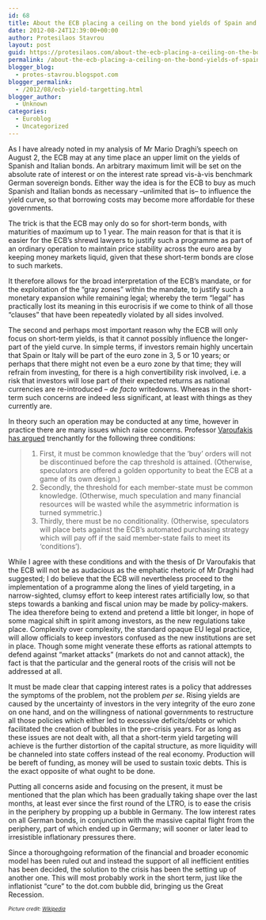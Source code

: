 ```yaml
---
id: 68
title: About the ECB placing a ceiling on the bond yields of Spain and Italy
date: 2012-08-24T12:39:00+00:00
author: Protesilaos Stavrou
layout: post
guid: https://protesilaos.com/about-the-ecb-placing-a-ceiling-on-the-bond-yields-of-spain-and-italy/
permalink: /about-the-ecb-placing-a-ceiling-on-the-bond-yields-of-spain-and-italy/
blogger_blog:
  - protes-stavrou.blogspot.com
blogger_permalink:
  - /2012/08/ecb-yield-targetting.html
blogger_author:
  - Unknown
categories:
  - Euroblog
  - Uncategorized
---
```

<div class="separator" style="clear: both; text-align: center;">
</div>

As I have already noted in my analysis of Mr Mario Draghi&#8217;s speech on August 2, the ECB may at any time place an upper limit on the yields of Spanish and Italian bonds. An arbitrary maximum limit will be set on the absolute rate of interest or on the interest rate spread vis-à-vis benchmark German sovereign bonds. Either way the idea is for the ECB to buy as much Spanish and Italian bonds as necessary –unlimited that is– to influence the yield curve, so that borrowing costs may become more affordable for these governments. 

The trick is that the ECB may only do so for short-term bonds, with maturities of maximum up to 1 year. The main reason for that is that it is easier for the ECB&#8217;s shrewd lawyers to justify such a programme as part of an ordinary operation to maintain price stability across the euro area by keeping money markets liquid, given that these short-term bonds are close to such markets. 

It therefore allows for the broad interpretation of the ECB&#8217;s mandate, or for the exploitation of the &#8220;gray zones&#8221; within the mandate, to justify such a monetary expansion while remaining legal; whereby the term &#8220;legal&#8221; has practically lost its meaning in this eurocrisis if we come to think of all those &#8220;clauses&#8221; that have been repeatedly violated by all sides involved.

The second and perhaps most important reason why the ECB will only focus on short-term yields, is that it cannot possibly influence the longer-part of the yield curve. In simple terms, if investors remain highly uncertain that Spain or Italy will be part of the euro zone in 3, 5 or 10 years; or perhaps that there might not even be a euro zone by that time; they will refrain from investing, for there is a high convertibility risk involved, i.e. a risk that investors will lose part of their expected returns as national currencies are re-introduced – _de facto_ writedowns. Whereas in the short-term such concerns are indeed less significant, at least with things as they currently are. 

In theory such an operation may be conducted at any time, however in practice there are many issues which raise concerns. Professor <a href="http://yanisvaroufakis.eu/2012/08/23/2675/" target="_blank">Varoufakis has argued</a> trenchantly for the following three conditions:

>   1. First, it must be common knowledge that the ‘buy’ orders will not be discontinued before the cap threshold is attained. (Otherwise, speculators are offered a golden opportunity to beat the ECB at a game of its own design.)
>   2. Secondly, the threshold for each member-state must be common knowledge. (Otherwise, much speculation and many financial resources will be wasted while the asymmetric information is turned symmetric.)
>   3. Thirdly, there must be no conditionality. (Otherwise, speculators will place bets against the ECB’s automated purchasing strategy which will pay off if the said member-state fails to meet its ‘conditions’).

While I agree with these conditions and with the thesis of Dr Varoufakis that the ECB will not be as audacious as the emphatic rhetoric of Mr Draghi had suggested; I do believe that the ECB will nevertheless proceed to the implementation of a programme along the lines of yield targeting, in a narrow-sighted, clumsy effort to keep interest rates artificially low, so that steps towards a banking and fiscal union may be made by policy-makers. The idea therefore being to extend and pretend a little bit longer, in hope of some magical shift in spirit among investors, as the new regulations take place. Complexity over complexity, the standard opaque EU legal practice, will allow officials to keep investors confused as the new institutions are set in place. Though some might venerate these efforts as rational attempts to defend against &#8220;market attacks&#8221; (markets do not and cannot attack), the fact is that the particular and the general roots of the crisis will not be addressed at all.

It must be made clear that capping interest rates is a policy that addresses the symptoms of the problem, not the problem _per se_. Rising yields are caused by the uncertainty of investors in the very integrity of the euro zone on one hand, and on the willingness of national governments to restructure all those policies which either led to excessive deficits/debts or which facilitated the creation of bubbles in the pre-crisis years. For as long as these issues are not dealt with, all that a short-term yield targeting will achieve is the further distortion of the capital structure, as more liquidity will be channeled into state coffers instead of the real economy. Production will be bereft of funding, as money will be used to sustain toxic debts. This is the exact opposite of what ought to be done.

Putting all concerns aside and focusing on the present, it must be mentioned that the plan which has been gradually taking shape over the last months, at least ever since the first round of the LTRO, is to ease the crisis in the periphery by propping up a bubble in Germany. The low interest rates on all German bonds, in conjunction with the massive capital flight from the periphery, part of which ended up in Germany; will sooner or later lead to irresistible inflationary pressures there. 

Since a thoroughgoing reformation of the financial and broader economic model has been ruled out and instead the support of all inefficient entities has been decided, the solution to the crisis has been the setting up of another one. This will most probably work in the short term, just like the inflationist &#8220;cure&#8221; to the dot.com bubble did, bringing us the Great Recession.

_<span style="font-size: x-small;">Picture credit: <a href="http://en.wikipedia.org/wiki/European_Central_Bank" target="_blank">Wikipedia</a></span>_
